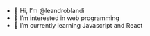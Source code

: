 - 👋 Hi, I’m @leandroblandi
- 👀 I’m interested in web programming
- 🌱 I’m currently learning Javascript and React


<!---
leandroblandi/leandroblandi is a ✨ special ✨ repository because its `README.md` (this file) appears on your GitHub profile.
You can click the Preview link to take a look at your changes.
--->
